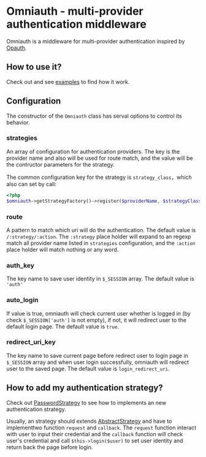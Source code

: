 # Omniauth - multi-provider authentication middleware

Omniauth is a middleware for multi-provider authentication inspired by [Opauth](http://opauth.org).

## How to use it?

Check out and see [examples](examples/index.php) to find how it work.

## Configuration

The constructor of the `Omniauth` class has serval options to control its behavior.

### strategies

An array of configuration for authentication providers.
The key is the provider name and also will be used for route match,
and the value will be the contructor parameters for the strategy.

The common configuration key for the strategy is `strategy_class`，which also can set
by call:

```php
<?php
$omniauth->getStrategyFactory()->register($providerName, $strategyClass);
```

### route

A pattern to match which uri will do the authentication.
The default value is `/:strategy/:action`. The `:strategy` place holder
will expand to an regexp match all provider name listed in `strategies` configuration,
and the `:action` place holder will match nothing or any word.

### auth_key

The key name to save user identity in `$_SESSION` array. The default value is `'auth'`

### auto_login

If value is true, omniauth will check current user whether is logged in (by check `$_SESSION['auth']` is not empty),
if not, it will redirect user to the default login page. The default value is `true`.

### redirect_uri_key

The key name to save current page before redirect user to login page in `$_SESSION` array and when user login successfully,
omniauth will redirect user to the saved page.
The default value is `login_redirect_uri`.

## How to add my authentication strategy?

Check out [PasswordStrategy](tests/strategies/PasswordStrategy.php) to see how to implements an new authentication strategy.

Usually, an strategy should extends [AbstractStrategy](src/AbstractStrategy.php) and have to implementtwo function `request` and `callback`.
The `request` function interact with user to input their credential
and the `callback` function will check user's credential and call `$this->login($user)` to set user identity and return back the page before login.
